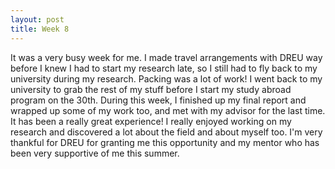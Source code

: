 ```yaml
---
layout: post
title: Week 8
---
```

It was a very busy week for me. I made travel arrangements with DREU way before I knew I had to start my research late, so I still had to fly back to my university during my research. Packing was a lot of work! I went back to my university to grab the rest of my stuff before I start my study abroad program on the 30th. During this week, I finished up my final report and wrapped up some of my work too, and met with my advisor for the last time. It has been a really great experience! I really enjoyed working on my research and discovered a lot about the field and about myself too. I'm very thankful for DREU for granting me this opportunity and my mentor who has been very supportive of me this summer. 


